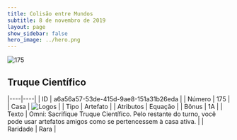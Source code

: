 ```yaml
---
title: Colisão entre Mundos
subtitle: 8 de novembro de 2019
layout: page
show_sidebar: false
hero_image: ../hero.png
---
```


![175](https://cdn.keyforgegame.com/media/card_front/pt/452_175_V4PVCX8W5623_pt.png)

## Truque Científico

|----|----|
| ID | a6a56a57-53de-415d-9ae8-151a31b26eda |
| Número | 175 |
| Casa | ![Logos](https://archonarcana.com/images/thumb/c/ce/Logos.png/22px-Logos.png "Logos") |
| Tipo | Artefato |
| Atributos | Equação |
| Bônus | 1A |
| Texto | Omni: Sacrifique Truque Científico.  Pelo restante do turno, você pode usar artefatos amigos como se pertencessem à casa ativa. |
| Raridade | Rara |

